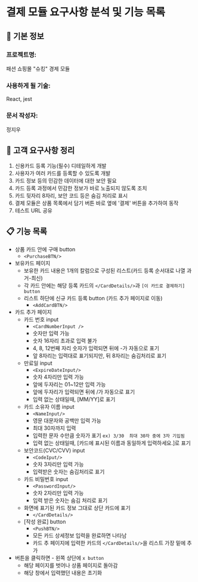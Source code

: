 # 결제 모듈 요구사항 분석 및 기능 목록

## 📌 기본 정보
### 프로젝트명: 
패션 쇼핑몰 "슈킹" 경제 모듈

### 사용하게 될 기술: 
React, jest

### 문서 작성자: 
정지우

## 📝 고객 요구사항 정리
1. 신용카드 등록 기능(필수) 디테일하게 개발
2. 사용자가 여러 카드를 등록할 수 있도록 개발
3. 카드 정보 등의 민감한 데이터에 대한 보안 필요
4. 카드 등록 과정에서 민감한 정보가 바로 노출되지 않도록 조치
5. 카드 뒷자리 8자리, 보안 코드 등은 숨김 처리로 표시
6. 결제 모듈은 상품 목록에서 담기 버튼 바로 옆에 '결제' 버튼을 추가하여 동작
7. 테스트 URL 공유
   
## 📋 기능 목록
- 상품 카드 안에 구매 button
  - `<PurchaseBTN/>`
- 보유카드 페이지
  - 보유한 카드 내용은 1개의 칼럼으로 구성된 리스트(카드 등록 순서대로 나열 과거-최신)
  - 각 카드 안에는 해당 등록 카드의 `</CardDetails/>`과 `[이 카드로 결제하기] button`
  - 리스트 하단에 신규 카드 등록 button (카드 추가 페이지로 이동)
    - `<AddCardBTN/>`
- 카드 추가 페이지
  - 카드 번호 input
    - `<CardNumberInput />`
    - 숫자만 입력 가능
    - 숫자 16자리 초과로 입력 불가
    - 4, 8, 12번째 자리 숫자가 입력되면 뒤에 -가 자동으로 표기
    - 앞 8자리는 입력대로 표기되지만, 뒤 8자리는 숨김처리로 표기
  - 만료일 input
    - `<ExpireDateInput/>`
    - 숫자 4자리만 입력 가능
    - 앞에 두자리는 01~12만 입력 가능
    - 앞에 두자리가 입력되면 뒤에 /가 자동으로 표기
    - 입력 없는 상태일때, [MM/YY]로 표기
  - 카드 소유자 이름 input
    - `<NameInput/>`
    - 영문 대문자와 공백만 입력 가능
    - 최대 30자까지 입력
    - 입력한 문자 수만큼 숫자가 표기  `ex) 3/30  최대 30자 중에 3자 기입됨`
    - 입력 없는 상태일때, [카드에 표시된 이름과 동일하게 입력하세요.]로 표기
  - 보안코드(CVC/CVV) input
    - `<CodeIput/>`
    - 숫자 3자리만 입력 가능
    - 입력받은 숫자는 숨김처리로 표기
  - 카드 비밀번호 input
    - `<PasswordInput/>`
    - 숫자 2자리만 입력 가능
    - 입력 받은 숫자는 숨김 처리로 표기
  - 화면에 표기된 카드 정보 그대로 상단 카드에 표기
    - `</CardDetails/>`
  - [작성 완료] button
    - `<PushBTN/>`
    - 모든 카드 상세정보 입력을 완료하면 나타남
    - 카드 추 페이지에 입력한 카드의 `</CardDetails/>`을 리스트 가장 밑에 추가
- 버튼을 클릭하면 - 왼쪽 상단에 `x button`
  - 해당 페이지를 벗어나 상품 페이지로 돌아감
  - 해당 창에서 입력했던 내용은 초기화
